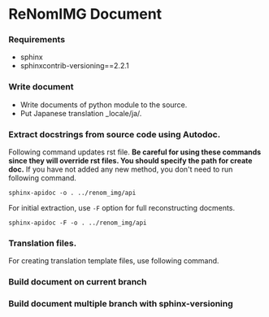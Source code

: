 # ReNomIMG Document

### Requirements
- sphinx
- sphinxcontrib-versioning==2.2.1

### Write document
- Write documents of python module to the source.
- Put Japanese translation \_locale/ja/.

### Extract docstrings from source code using Autodoc.

Following command updates rst file. **Be careful for using these commands since 
they will override rst files. You should specify the path for create doc.**
If you have not added any new method, you don't need to run following command.

```sphinx-apidoc -o . ../renom_img/api```

For initial extraction, use ```-F``` option for full reconstructing docments.

```sphinx-apidoc -F -o . ../renom_img/api```

### Translation files.
For creating translation template files, use following command.

### Build document on current branch

### Build document multiple branch with sphinx-versioning
